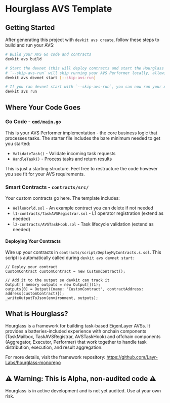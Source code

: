 # Hourglass AVS Template

## Getting Started

After generating this project with `devkit avs create`, follow these steps to build and run your AVS:

```bash
# Build your AVS Go code and contracts
devkit avs build

# Start the devnet (this will deploy contracts and start the Hourglass infrastructure). 
# `--skip-avs-run` will skip running your AVS Performer locally, allowing you to run it separately.
devkit avs devnet start [--skip-avs-run]

# If you ran devnet start with `--skip-avs-run`, you can now run your AVS Performer separately:
devkit avs run
```

## Where Your Code Goes

### Go Code - `cmd/main.go`

This is your AVS Performer implementation - the core business logic that processes tasks. The starter file includes the bare minimum needed to get you started:

- `ValidateTask()` - Validate incoming task requests
- `HandleTask()` - Process tasks and return results

This is just a starting structure. Feel free to restructure the code however you see fit for your AVS requirements.

### Smart Contracts - `contracts/src/`

Your custom contracts go here. The template includes:

- `HelloWorld.sol` - An example contract you can delete if not needed
- `l1-contracts/TaskAVSRegistrar.sol` - L1 operator registration (extend as needed)
- `l2-contracts/AVSTaskHook.sol` - Task lifecycle validation (extend as needed)

#### Deploying Your Contracts

Wire up your contracts in `contracts/script/DeployMyContracts.s.sol`. This script is automatically called during `devkit avs devnet start`:

```solidity
// Deploy your contract
CustomContract customContract = new CustomContract();

// Add it to the output so devkit can track it
Output[] memory outputs = new Output[](1);
outputs[0] = Output({name: "CustomContract", contractAddress: address(customContract)});
_writeOutputToJson(environment, outputs);
```

## What is Hourglass?

Hourglass is a framework for building task-based EigenLayer AVSs. It provides a batteries-included experience with onchain components (TaskMailbox, TaskAVSRegistrar, AVSTaskHook) and offchain components (Aggregator, Executor, Performer) that work together to handle task distribution, execution, and result aggregation.

For more details, visit the framework repository: https://github.com/Layr-Labs/hourglass-monorepo

## ⚠️ Warning: This is Alpha, non-audited code ⚠️
Hourglass is in active development and is not yet audited. Use at your own risk.
